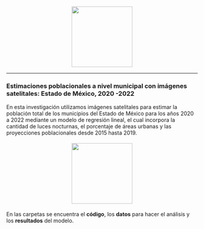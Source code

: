<p align="center">
  <h3 align="center"><img src="https://user-images.githubusercontent.com/13545121/205363645-f113a1d7-22e4-4e40-959b-e463d1fa1491.png" align="centre" height="160" /></h3>
</p>

----

<h3 align="left">Estimaciones poblacionales a nivel municipal con imágenes satelitales: Estado de México, 2020 -2022</h3>

En esta investigación utilizamos imágenes satelitales para estimar la población total de los municipios del Estado de México para los años 2020 a 2022 mediante un modelo de regresión lineal, el cual incorpora la cantidad de luces nocturnas, el porcentaje de áreas urbanas y las proyecciones poblacionales desde 2015 hasta 2019. 
</p>


<p align="center">
  <h4 align="center"><img src="https://user-images.githubusercontent.com/13545121/226489017-29cf0818-7df4-4ef3-b386-0357496ed9f9.JPG" align="centre" height="160" /></h4>
</p>


En las carpetas se encuentra el **código**, los **datos** para hacer el análisis y los **resultados** del modelo.
</p>
